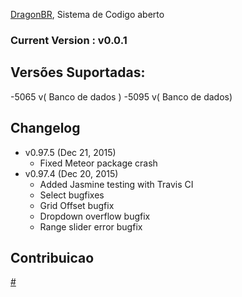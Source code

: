 [DragonBR](#), Sistema de Codigo aberto 

### Current Version : v0.0.1


## Versões Suportadas:
-5065 v( Banco de dados )
-5095 v( Banco de dados)


## Changelog
- v0.97.5 (Dec 21, 2015)
  - Fixed Meteor package crash
- v0.97.4 (Dec 20, 2015)
  - Added Jasmine testing with Travis CI
  - Select bugfixes
  - Grid Offset bugfix
  - Dropdown overflow bugfix
  - Range slider error bugfix


## Contribuicao
[#](CONTRIBUTING.md)
